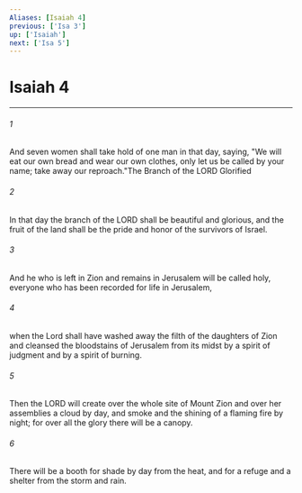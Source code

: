 ```yaml
---
Aliases: [Isaiah 4]
previous: ['Isa 3']
up: ['Isaiah']
next: ['Isa 5']
---
```

# Isaiah 4

***

 

###### 1 
And seven women shall take hold of one man in that day, saying, "We will eat our own bread and wear our own clothes, only let us be called by your name; take away our reproach."The Branch of the LORD Glorified
 
 

###### 2 
In that day the branch of the LORD shall be beautiful and glorious, and the fruit of the land shall be the pride and honor of the survivors of Israel. 
 

###### 3 
And he who is left in Zion and remains in Jerusalem will be called holy, everyone who has been recorded for life in Jerusalem, 
 

###### 4 
when the Lord shall have washed away the filth of the daughters of Zion and cleansed the bloodstains of Jerusalem from its midst by a spirit of judgment and by a spirit of burning. 
 

###### 5 
Then the LORD will create over the whole site of Mount Zion and over her assemblies a cloud by day, and smoke and the shining of a flaming fire by night; for over all the glory there will be a canopy. 
 

###### 6 
There will be a booth for shade by day from the heat, and for a refuge and a shelter from the storm and rain.
 
